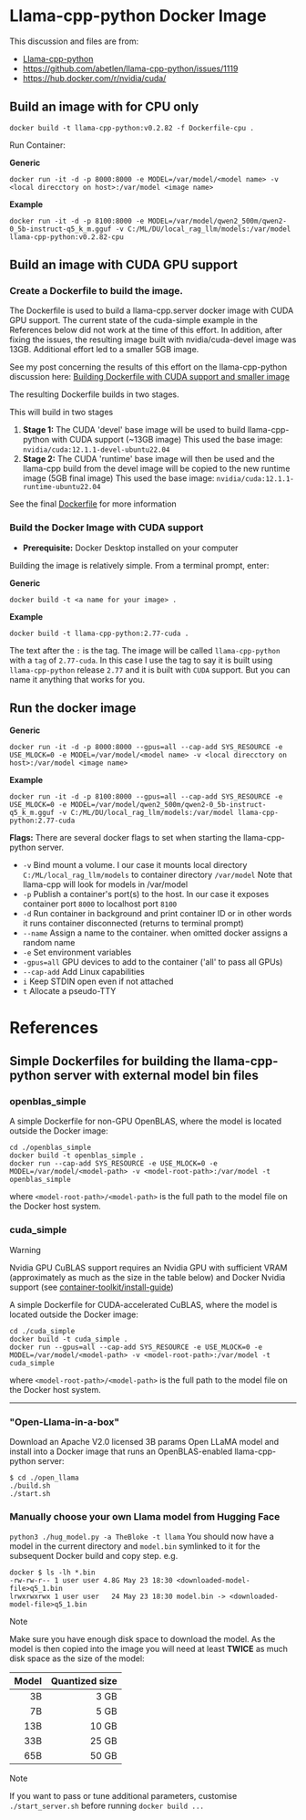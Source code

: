 # Llama-cpp-python Docker Image

This discussion and files are from:

- [Llama-cpp-python](https://github.com/abetlen/llama-cpp-python/docker)
- https://github.com/abetlen/llama-cpp-python/issues/1119
- https://hub.docker.com/r/nvidia/cuda/

## Build an image with for CPU only

    docker build -t llama-cpp-python:v0.2.82 -f Dockerfile-cpu .

Run Container:

**Generic**

    docker run -it -d -p 8000:8000 -e MODEL=/var/model/<model name> -v <local direcctory on host>:/var/model <image name>

**Example**

    docker run -it -d -p 8100:8000 -e MODEL=/var/model/qwen2_500m/qwen2-0_5b-instruct-q5_k_m.gguf -v C:/ML/DU/local_rag_llm/models:/var/model llama-cpp-python:v0.2.82-cpu


## Build an image with CUDA GPU support

### Create a Dockerfile to build the image.

The Dockerfile is used to build a llama-cpp.server docker image with CUDA GPU support.  The current state of the cuda-simple example in the References below did not work at the time of this effort.  In addition, after fixing the issues, the resulting image built with nvidia/cuda-devel image was 13GB.  Additional effort led to a smaller 5GB image.

See my post concerning the results of this effort on the llama-cpp-python discussion here: [Building Dockerfile with CUDA support and smaller image](https://github.com/abetlen/llama-cpp-python/discussions/1609)

The resulting Dockerfile builds in two stages.

This will build in two stages
1. **Stage 1:** The CUDA 'devel' base image will be used to build llama-cpp-python with CUDA support (~13GB image) This used the base image: `nvidia/cuda:12.1.1-devel-ubuntu22.04`
2. **Stage 2:** The CUDA 'runtime' base image will then be used and the llama-cpp build from the devel image will be copied to the new runtime image (5GB final image)  This used the base image: `nvidia/cuda:12.1.1-runtime-ubuntu22.04`

See the final [Dockerfile](Dockerfile) for more information

### Build the Docker Image with CUDA support

- **Prerequisite:** Docker Desktop installed on your computer

Building the image is relatively simple.  From a terminal prompt, enter:

**Generic** 

    docker build -t <a name for your image> .

**Example**

    docker build -t llama-cpp-python:2.77-cuda .

The text after the `:` is the tag.  The image will be called `llama-cpp-python` with a `tag` of `2.77-cuda`.  In this case I use the tag to say it is built using `llama-cpp-python` release `2.77` and it is built with `CUDA` support.  But you can name it anything that works for you.

## Run the docker image

**Generic**

    docker run -it -d -p 8000:8000 --gpus=all --cap-add SYS_RESOURCE -e USE_MLOCK=0 -e MODEL=/var/model/<model name> -v <local direcctory on host>:/var/model <image name>

**Example**

    docker run -it -d -p 8100:8000 --gpus=all --cap-add SYS_RESOURCE -e USE_MLOCK=0 -e MODEL=/var/model/qwen2_500m/qwen2-0_5b-instruct-q5_k_m.gguf -v C:/ML/DU/local_rag_llm/models:/var/model llama-cpp-python:2.77-cuda

**Flags:**  There are several docker flags to set when starting the llama-cpp-python server.

- `-v` Bind mount a volume.  I our case it mounts local directory `C:/ML/local_rag_llm/models` to container directory `/var/model`  Note that llama-cpp will look for models in /var/model
- `-p` Publish a container's port(s) to the host.  In our case it exposes container port `8000` to localhost port `8100`
- `-d` Run container in background and print container ID or in other words it runs container disconnected (returns to terminal prompt)
- `--name` Assign a name to the container.  when omitted docker assigns a random name
- `-e` Set environment variables
- `-gpus=all` GPU devices to add to the container ('all' to pass all GPUs)
- `--cap-add` Add Linux capabilities
- `i` Keep STDIN open even if not attached
- `t` Allocate a pseudo-TTY

# References

## Simple Dockerfiles for building the llama-cpp-python server with external model bin files
### openblas_simple
A simple Dockerfile for non-GPU OpenBLAS, where the model is located outside the Docker image:
```
cd ./openblas_simple
docker build -t openblas_simple .
docker run --cap-add SYS_RESOURCE -e USE_MLOCK=0 -e MODEL=/var/model/<model-path> -v <model-root-path>:/var/model -t openblas_simple
```
where `<model-root-path>/<model-path>` is the full path to the model file on the Docker host system.

### cuda_simple
> [!WARNING]  
> Nvidia GPU CuBLAS support requires an Nvidia GPU with sufficient VRAM (approximately as much as the size in the table below) and Docker Nvidia support (see [container-toolkit/install-guide](https://docs.nvidia.com/datacenter/cloud-native/container-toolkit/install-guide.html)) <br>

A simple Dockerfile for CUDA-accelerated CuBLAS, where the model is located outside the Docker image:

```
cd ./cuda_simple
docker build -t cuda_simple .
docker run --gpus=all --cap-add SYS_RESOURCE -e USE_MLOCK=0 -e MODEL=/var/model/<model-path> -v <model-root-path>:/var/model -t cuda_simple
```
where `<model-root-path>/<model-path>` is the full path to the model file on the Docker host system.

--------------------------------------------------------------------------

### "Open-Llama-in-a-box"
Download an Apache V2.0 licensed 3B params Open LLaMA model and install into a Docker image that runs an OpenBLAS-enabled llama-cpp-python server:
```
$ cd ./open_llama
./build.sh
./start.sh
```

### Manually choose your own Llama model from Hugging Face
`python3 ./hug_model.py -a TheBloke -t llama`
You should now have a model in the current directory and `model.bin` symlinked to it for the subsequent Docker build and copy step. e.g.
```
docker $ ls -lh *.bin
-rw-rw-r-- 1 user user 4.8G May 23 18:30 <downloaded-model-file>q5_1.bin
lrwxrwxrwx 1 user user   24 May 23 18:30 model.bin -> <downloaded-model-file>q5_1.bin
```

> [!NOTE]  
> Make sure you have enough disk space to download the model. As the model is then copied into the image you will need at least
**TWICE** as much disk space as the size of the model:<br>

| Model |  Quantized size |
|------:|----------------:|
|    3B |            3 GB |
|    7B |            5 GB |
|   13B |           10 GB |
|   33B |           25 GB |
|   65B |           50 GB |


> [!NOTE]  
> If you want to pass or tune additional parameters, customise `./start_server.sh` before running `docker build ...`
